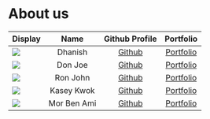 # About us

| Display                                             |    Name     |             Github Profile             |           Portfolio            |
|-----------------------------------------------------|:-----------:|:--------------------------------------:|:------------------------------:|
| ![](https://via.placeholder.com/100.png?text=Photo) |   Dhanish   |     [Github](https://github.com/)      |  [Portfolio](team/dhanish265.md)  |
| ![](https://via.placeholder.com/100.png?text=Photo) |   Don Joe   |     [Github](https://github.com/)      |  [Portfolio](team/johndoe.md)  |
| ![](https://via.placeholder.com/100.png?text=Photo) |  Ron John   |     [Github](https://github.com/)      |  [Portfolio](team/johndoe.md)  |
| ![](https://via.placeholder.com/100.png?text=Photo) | Kasey Kwok  | [Github](https://github.com/kaseykwok) | [Portfolio](team/kaseykwok.md) |
| ![](https://via.placeholder.com/100.png?text=Photo) | Mor Ben Ami |     [Github](https://github.com/)      |  [Portfolio](team/johndoe.md)  |


